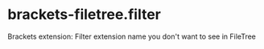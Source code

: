 brackets-filetree.filter
========================

Brackets extension: Filter extension name you don't want to see in FileTree
